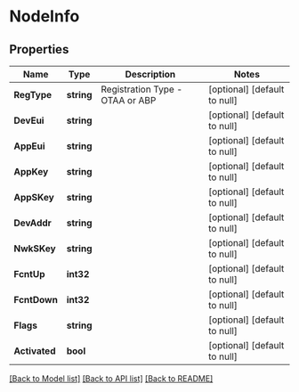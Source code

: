 # NodeInfo

## Properties
Name | Type | Description | Notes
------------ | ------------- | ------------- | -------------
**RegType** | **string** | Registration Type - OTAA or ABP | [optional] [default to null]
**DevEui** | **string** |  | [optional] [default to null]
**AppEui** | **string** |  | [optional] [default to null]
**AppKey** | **string** |  | [optional] [default to null]
**AppSKey** | **string** |  | [optional] [default to null]
**DevAddr** | **string** |  | [optional] [default to null]
**NwkSKey** | **string** |  | [optional] [default to null]
**FcntUp** | **int32** |  | [optional] [default to null]
**FcntDown** | **int32** |  | [optional] [default to null]
**Flags** | **string** |  | [optional] [default to null]
**Activated** | **bool** |  | [optional] [default to null]

[[Back to Model list]](../README.md#documentation-for-models) [[Back to API list]](../README.md#documentation-for-api-endpoints) [[Back to README]](../README.md)


